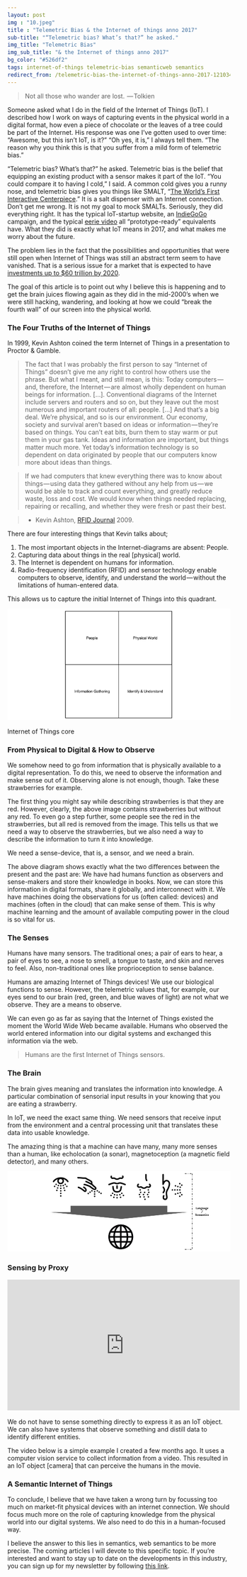 ```yaml
---
layout: post
img : "10.jpeg"
title : "Telemetric Bias & the Internet of things anno 2017"
sub-title: "“Telemetric bias? What’s that?” he asked."
img_title: "Telemetric Bias"
img_sub_title: "& the Internet of things anno 2017"
bg_color: "#526df2"
tags: internet-of-things telemetric-bias semanticweb semantics
redirect_from: /telemetric-bias-the-internet-of-things-anno-2017-121034b54b6d/
---
```


> Not all those who wander are lost.
>  — Tolkien

Someone asked what I do in the field of the Internet of Things (IoT). I described how I work on ways of capturing events in the physical world in a digital format, how even a piece of chocolate or the leaves of a tree could be part of the Internet. His response was one I’ve gotten used to over time: “Awesome, but this isn’t IoT, is it?” “Oh yes, it is,” I always tell them. “The reason why you think this is that you suffer from a mild form of telemetric bias.”

“Telemetric bias? What’s that?” he asked. Telemetric bias is the belief that equipping an existing product with a sensor makes it part of the IoT. “You could compare it to having I cold,” I said. A common cold gives you a runny nose, and telemetric bias gives you things like SMALT, “[The World’s First Interactive Centerpiece](http://www.mysmalt.com/).” It is a salt dispenser with an Internet connection. Don’t get me wrong. It is not my goal to mock SMALTs. Seriously, they did everything right. It has the typical IoT-startup website, an [IndieGoGo](https://www.indiegogo.com/projects/smalt-the-world-s-first-interactive-centerpiece-health) campaign, and the typical [eerie video](https://www.youtube.com/watch?v=o2e1x5IaO7k) all “prototype-ready” equivalents have. What they did is exactly what IoT means in 2017, and what makes me worry about the future.

The problem lies in the fact that the possibilities and opportunities that were still open when Internet of Things was still an abstract term seem to have vanished. That is a serious issue for a market that is expected to have [investments up to $60 trillion by 2020](https://goo.gl/ij9aFL).

The goal of this article is to point out why I believe this is happening and to get the brain juices flowing again as they did in the mid-2000’s when we were still hacking, wandering, and looking at how we could “break the fourth wall” of our screen into the physical world.

### The Four Truths of the Internet of Things

In 1999, Kevin Ashton coined the term Internet of Things in a presentation to Proctor & Gamble.

> The fact that I was probably the first person to say “Internet of Things” doesn’t give me any right to control how others use the phrase. But what I meant, and still mean, is this: Today computers — and, therefore, the Internet — are almost wholly dependent on human beings for information. […]. Conventional diagrams of the Internet include servers and routers and so on, but they leave out the most numerous and important routers of all: people. […] And that’s a big deal. We’re physical, and so is our environment. Our economy, society and survival aren’t based on ideas or information — they’re based on things. You can’t eat bits, burn them to stay warm or put them in your gas tank. Ideas and information are important, but things matter much more. Yet today’s information technology is so dependent on data originated by people that our computers know more about ideas than things.

> If we had computers that knew everything there was to know about things — using data they gathered without any help from us — we would be able to track and count everything, and greatly reduce waste, loss and cost. We would know when things needed replacing, repairing or recalling, and whether they were fresh or past their best.

> - Kevin Ashton, [RFID Journal](http://www.rfidjournal.com/articles/view?4986) 2009.

There are four interesting things that Kevin talks about;

1.  The most important objects in the Internet-diagrams are absent: People.
2.  Capturing data about things in the real [physical] world.
3.  The Internet is dependent on humans for information.
4.  Radio-frequency identification (RFID) and sensor technology enable computers to observe, identify, and understand the world — without the limitations of human-entered data.

This allows us to capture the initial Internet of Things into this quadrant.

![](/assets/images/4-1.png)

Internet of Things core


### From Physical to Digital & How to Observe

We somehow need to go from information that is physically available to a digital representation. To do this, we need to observe the information and make sense out of it. Observing alone is not enough, though. Take these strawberries for example.

> [](https://twitter.com/social_brains/status/836088599418281984)

The first thing you might say while describing strawberries is that they are red. However, clearly, the above image contains strawberries but without any red. To even go a step further, some people see the red in the strawberries, but all red is removed from the image. This tells us that we need a way to observe the strawberries, but we also need a way to describe the information to turn it into knowledge.

We need a sense-device, that is, a sensor, and we need a brain.

The above diagram shows exactly what the two differences between the present and the past are:
We have had humans function as observers and sense-makers and store their knowledge in books. Now, we can store this information in digital formats, share it globally, and interconnect with it.
We have machines doing the observations for us (often called: devices) and machines (often in the cloud) that can make sense of them. This is why machine learning and the amount of available computing power in the cloud is so vital for us.

### The Senses

Humans have many sensors. The traditional ones; a pair of ears to hear, a pair of eyes to see, a nose to smell, a tongue to taste, and skin and nerves to feel. Also, non-traditional ones like proprioception to sense balance.

Humans are amazing Internet of Things devices! We use our biological functions to sense. However, the telemetric values that, for example, our eyes send to our brain (red, green, and blue waves of light) are not what we observe. They are a means to observe.

We can even go as far as saying that the Internet of Things existed the moment the World Wide Web became available. Humans who observed the world entered information into our digital systems and exchanged this information via the web.

> Humans are the first Internet of Things sensors.

### The Brain

The brain gives meaning and translates the information into knowledge. A particular combination of sensorial input results in your knowing that you are eating a strawberry.

In IoT, we need the exact same thing. We need sensors that receive input from the environment and a central processing unit that translates these data into usable knowledge.

The amazing thing is that a machine can have many, many more senses than a human, like echolocation (a sonar), magnetoception (a magnetic field detector), and many others.

![](/assets/images/4-2.png)


### Sensing by Proxy

<iframe src="https://www.youtube.com/embed/M1VO92jWCTo?feature=oembed" width="525" height="295" frameborder="0" scrolling="no"></iframe>


We do not have to sense something directly to express it as an IoT object. We can also have systems that observe something and distill data to identify different entities.

The video below is a simple example I created a few months ago. It uses a computer vision service to collect information from a video. This resulted in an IoT object [camera] that can perceive the humans in the movie.

### A Semantic Internet of Things

To conclude, I believe that we have taken a wrong turn by focussing too much on market-fit physical devices with an internet connection. We should focus much more on the role of capturing knowledge from the physical world into our digital systems. We also need to do this in a human-focused way.

I believe the answer to this lies in semantics, web semantics to be more precise. The coming articles I will devote to this specific topic. If you’re interested and want to stay up to date on the developments in this industry, you can sign up for my newsletter by following [this link](http://bit.ly/bobs-nwslttr).

